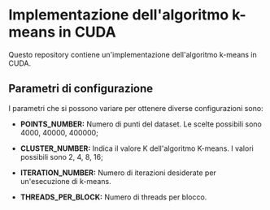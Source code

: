 # Implementazione dell'algoritmo k-means in CUDA

Questo repository contiene un'implementazione dell'algoritmo k-means in CUDA.

## Parametri di configurazione
I parametri che si possono variare per ottenere diverse configurazioni sono:

- **POINTS_NUMBER:** Numero di punti del dataset. Le scelte possibili sono 4000, 40000, 400000;
   
- **CLUSTER_NUMBER:** Indica il valore K dell'algoritmo K-means. I valori possibili sono 2, 4, 8, 16;
   
- **ITERATION_NUMBER:** Numero di iterazioni desiderate per un'esecuzione di k-means.

- **THREADS_PER_BLOCK:** Numero di threads per blocco.
